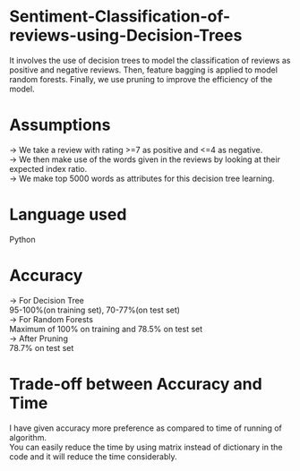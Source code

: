 # Sentiment-Classification-of-reviews-using-Decision-Trees
It involves the use of decision trees to model the classification of reviews as positive and negative reviews. Then, feature bagging is applied to model random forests. Finally, we use pruning to improve the efficiency of the model.
# Assumptions
-> We take a review with rating >=7 as positive and <=4 as negative.  
-> We then make use of the words given in the reviews by looking at their expected index ratio.  
-> We make top 5000 words as attributes for this decision tree learning.  
# Language used
Python  
# Accuracy
-> For Decision Tree  
      95-100%(on training set), 70-77%(on test set)  
-> For Random Forests  
       Maximum of 100% on training and 78.5% on test set  
-> After Pruning  
       78.7% on test set  
# Trade-off between Accuracy and Time
I have given accuracy more preference as compared to time of running of algorithm.  
You can easily reduce the time by using matrix instead of dictionary in the code and it will reduce the time considerably.
   
      
     
